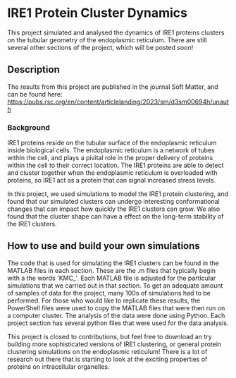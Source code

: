 # IRE1 Protein Cluster Dynamics

This project simulated and analysed the dynamics of IRE1 proteins clusters on the tubular geometry of the endoplasmic reticulum. There are still several other sections of the project, which will be posted soon!

## Description

The results from this project are published in the journal Soft Matter, and can be found here: https://pubs.rsc.org/en/content/articlelanding/2023/sm/d3sm00694h/unauth

### Background

IRE1 proteins reside on the tubular surface of the endoplasmic reticulum inside biological cells. The endoplasmic reticulum is a network of tubes within the cell, and plays a pivital role in the proper delivery of proteins within the cell to their correct location. 
The IRE1 proteins are able to detect and cluster together when the endoplasmic reticulum is overloaded with proteins, so IRE1 act as a protein that can signal increased stress levels. 

In this project, we used simulations to model the IRE1 protein clustering, and found that our simulated clusters can undergo interesting conformational changes that can impact how quickly the IRE1 clusters can grow. We also found that the cluster shape can have a effect on the long-term stability of the IRE1 clusters.

## How to use and build your own simulations

The code that is used for simulating the IRE1 clusters can be found in the MATLAB files in each section. These are the .m files that typically begin with a the words 'KMC_'. Each MATLAB file is adjusted for the particular simulations that we carried out in that section.
To get an adequate amount of samples of data for the project, many 100s of simulations had to be performed. For those who would like to replicate these results, the PowerShell files were used to copy the MATLAB files that were then run on a computer cluster. 
The analysis of the data were done using Python. Each project section has several python files that were used for the data analysis.

This project is closed to contributions, but feel free to download an try building more sophisticated versions of IRE1 clustering, or general protein clustering simulations on the endoplasmic reticulum!
There is a lot of research out there that is starting to look at the exciting properties of proteins on intracellular organelles.
